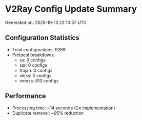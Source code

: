 # V2Ray Config Update Summary
Generated on: 2025-10-13 22:10:57 UTC

## Configuration Statistics
- Total configurations: 9269
- Protocol breakdown:
  - ss: 0 configs
  - ssr: 0 configs
  - trojan: 0 configs
  - vless: 0 configs
  - vmess: 810 configs

## Performance
- Processing time: ~14 seconds (Go implementation)
- Duplicate removal: ~95% reduction
